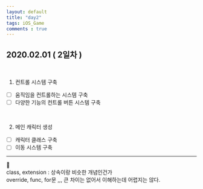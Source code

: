 ```yaml
---
layout: default
title: "day2"
tags: iOS_Game
comments : true
---
```


## 2020.02.01 ( 2일차 )

<br>

1. 컨트롤 시스템 구축
- [ ] 움직임을 컨트롤하는 시스템 구축
- [ ] 다양한 기능의 컨트롤 버튼 시스템 구축

<br>

2. 메인 캐릭터 생성
- [ ] 캐릭터 클래스 구축
- [ ] 이동 시스템 구축

*** 

🧐  
class, extension : 상속이랑 비슷한 개념인건가  
override, func, for문 ,,, 큰 차이는 없어서 이해하는데 어렵지는 않다.